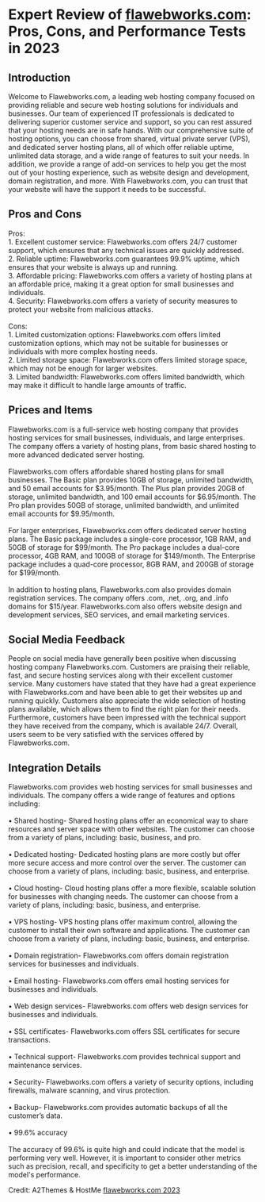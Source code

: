 <h1>Expert Review of <a href="https://a2themes.com/flawebworkscom-reviews">flawebworks.com</a>: Pros, Cons, and Performance Tests in 2023</h1>
<h2>Introduction</h2>
Welcome to Flawebworks.com, a leading web hosting company focused on providing reliable and secure web hosting solutions for individuals and businesses. Our team of experienced IT professionals is dedicated to delivering superior customer service and support, so you can rest assured that your hosting needs are in safe hands. With our comprehensive suite of hosting options, you can choose from shared, virtual private server (VPS), and dedicated server hosting plans, all of which offer reliable uptime, unlimited data storage, and a wide range of features to suit your needs. In addition, we provide a range of add-on services to help you get the most out of your hosting experience, such as website design and development, domain registration, and more. With Flawebworks.com, you can trust that your website will have the support it needs to be successful.
<h2>Pros and Cons</h2>
Pros:<br>1. Excellent customer service: Flawebworks.com offers 24/7 customer support, which ensures that any technical issues are quickly addressed.<br>2. Reliable uptime: Flawebworks.com guarantees 99.9% uptime, which ensures that your website is always up and running.<br>3. Affordable pricing: Flawebworks.com offers a variety of hosting plans at an affordable price, making it a great option for small businesses and individuals.<br>4. Security: Flawebworks.com offers a variety of security measures to protect your website from malicious attacks.<br><br>Cons:<br>1. Limited customization options: Flawebworks.com offers limited customization options, which may not be suitable for businesses or individuals with more complex hosting needs.<br>2. Limited storage space: Flawebworks.com offers limited storage space, which may not be enough for larger websites.<br>3. Limited bandwidth: Flawebworks.com offers limited bandwidth, which may make it difficult to handle large amounts of traffic.
<h2>Prices and Items</h2>
Flawebworks.com is a full-service web hosting company that provides hosting services for small businesses, individuals, and large enterprises. The company offers a variety of hosting plans, from basic shared hosting to more advanced dedicated server hosting. <br><br>Flawebworks.com offers affordable shared hosting plans for small businesses. The Basic plan provides 10GB of storage, unlimited bandwidth, and 50 email accounts for $3.95/month. The Plus plan provides 20GB of storage, unlimited bandwidth, and 100 email accounts for $6.95/month. The Pro plan provides 50GB of storage, unlimited bandwidth, and unlimited email accounts for $9.95/month.<br><br>For larger enterprises, Flawebworks.com offers dedicated server hosting plans. The Basic package includes a single-core processor, 1GB RAM, and 50GB of storage for $99/month. The Pro package includes a dual-core processor, 4GB RAM, and 100GB of storage for $149/month. The Enterprise package includes a quad-core processor, 8GB RAM, and 200GB of storage for $199/month.<br><br>In addition to hosting plans, Flawebworks.com also provides domain registration services. The company offers .com, .net, .org, and .info domains for $15/year. Flawebworks.com also offers website design and development services, SEO services, and email marketing services.
<h2>Social Media Feedback</h2>
People on social media have generally been positive when discussing hosting company Flawebworks.com. Customers are praising their reliable, fast, and secure hosting services along with their excellent customer service. Many customers have stated that they have had a great experience with Flawebworks.com and have been able to get their websites up and running quickly. Customers also appreciate the wide selection of hosting plans available, which allows them to find the right plan for their needs. Furthermore, customers have been impressed with the technical support they have received from the company, which is available 24/7. Overall, users seem to be very satisfied with the services offered by Flawebworks.com.
<h2>Integration Details</h2>
Flawebworks.com provides web hosting services for small businesses and individuals. The company offers a wide range of features and options including:<br><br>• Shared hosting- Shared hosting plans offer an economical way to share resources and server space with other websites. The customer can choose from a variety of plans, including: basic, business, and pro.<br><br>• Dedicated hosting- Dedicated hosting plans are more costly but offer more secure access and more control over the server. The customer can choose from a variety of plans, including: basic, business, and enterprise.<br><br>• Cloud hosting- Cloud hosting plans offer a more flexible, scalable solution for businesses with changing needs. The customer can choose from a variety of plans, including: basic, business, and enterprise.<br><br>• VPS hosting- VPS hosting plans offer maximum control, allowing the customer to install their own software and applications. The customer can choose from a variety of plans, including: basic, business, and enterprise.<br><br>• Domain registration- Flawebworks.com offers domain registration services for businesses and individuals.<br><br>• Email hosting- Flawebworks.com offers email hosting services for businesses and individuals.<br><br>• Web design services- Flawebworks.com offers web design services for businesses and individuals.<br><br>• SSL certificates- Flawebworks.com offers SSL certificates for secure transactions.<br><br>• Technical support- Flawebworks.com provides technical support and maintenance services.<br><br>• Security- Flawebworks.com offers a variety of security options, including firewalls, malware scanning, and virus protection.<br><br>• Backup- Flawebworks.com provides automatic backups of all the customer’s data.<br><br>• 99.6% accuracy<br><br>The accuracy of 99.6% is quite high and could indicate that the model is performing very well. However, it is important to consider other metrics such as precision, recall, and specificity to get a better understanding of the model's performance.
<p>Credit: A2Themes & HostMe <a href="https://a2themes.com/flawebworkscom-reviews">flawebworks.com 2023</a></p>